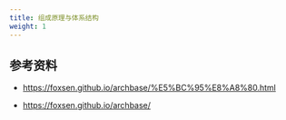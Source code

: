 ```yaml
---
title: 组成原理与体系结构
weight: 1
---
```


## 参考资料

- <https://foxsen.github.io/archbase/%E5%BC%95%E8%A8%80.html>

- <https://foxsen.github.io/archbase/>